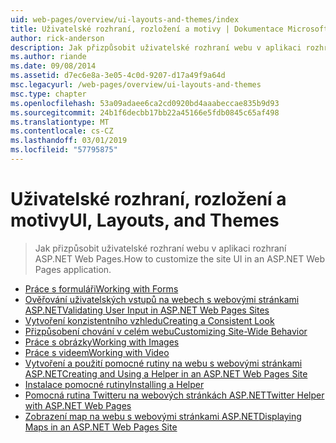 ```yaml
---
uid: web-pages/overview/ui-layouts-and-themes/index
title: Uživatelské rozhraní, rozložení a motivy | Dokumentace Microsoftu
author: rick-anderson
description: Jak přizpůsobit uživatelské rozhraní webu v aplikaci rozhraní ASP.NET Web Pages.
ms.author: riande
ms.date: 09/08/2014
ms.assetid: d7ec6e8a-3e05-4c0d-9207-d17a49f9a64d
msc.legacyurl: /web-pages/overview/ui-layouts-and-themes
msc.type: chapter
ms.openlocfilehash: 53a09adaee6ca2cd0920bd4aaabeccae835b9d93
ms.sourcegitcommit: 24b1f6decbb17bb22a45166e5fdb0845c65af498
ms.translationtype: MT
ms.contentlocale: cs-CZ
ms.lasthandoff: 03/01/2019
ms.locfileid: "57795875"
---
```

<a name="ui-layouts-and-themes"></a><span data-ttu-id="6e141-103">Uživatelské rozhraní, rozložení a motivy</span><span class="sxs-lookup"><span data-stu-id="6e141-103">UI, Layouts, and Themes</span></span>
====================
> <span data-ttu-id="6e141-104">Jak přizpůsobit uživatelské rozhraní webu v aplikaci rozhraní ASP.NET Web Pages.</span><span class="sxs-lookup"><span data-stu-id="6e141-104">How to customize the site UI in an ASP.NET Web Pages application.</span></span>


- [<span data-ttu-id="6e141-105">Práce s formuláři</span><span class="sxs-lookup"><span data-stu-id="6e141-105">Working with Forms</span></span>](4-working-with-forms.md)
- [<span data-ttu-id="6e141-106">Ověřování uživatelských vstupů na webech s webovými stránkami ASP.NET</span><span class="sxs-lookup"><span data-stu-id="6e141-106">Validating User Input in ASP.NET Web Pages Sites</span></span>](validating-user-input-in-aspnet-web-pages-sites.md)
- [<span data-ttu-id="6e141-107">Vytvoření konzistentního vzhledu</span><span class="sxs-lookup"><span data-stu-id="6e141-107">Creating a Consistent Look</span></span>](3-creating-a-consistent-look.md)
- [<span data-ttu-id="6e141-108">Přizpůsobení chování v celém webu</span><span class="sxs-lookup"><span data-stu-id="6e141-108">Customizing Site-Wide Behavior</span></span>](18-customizing-site-wide-behavior.md)
- [<span data-ttu-id="6e141-109">Práce s obrázky</span><span class="sxs-lookup"><span data-stu-id="6e141-109">Working with Images</span></span>](9-working-with-images.md)
- [<span data-ttu-id="6e141-110">Práce s videem</span><span class="sxs-lookup"><span data-stu-id="6e141-110">Working with Video</span></span>](10-working-with-video.md)
- [<span data-ttu-id="6e141-111">Vytvoření a použití pomocné rutiny na webu s webovými stránkami ASP.NET</span><span class="sxs-lookup"><span data-stu-id="6e141-111">Creating and Using a Helper in an ASP.NET Web Pages Site</span></span>](creating-and-using-a-helper-in-an-aspnet-web-pages-site.md)
- [<span data-ttu-id="6e141-112">Instalace pomocné rutiny</span><span class="sxs-lookup"><span data-stu-id="6e141-112">Installing a Helper</span></span>](installing-helpers.md)
- [<span data-ttu-id="6e141-113">Pomocná rutina Twitteru na webových stránkách ASP.NET</span><span class="sxs-lookup"><span data-stu-id="6e141-113">Twitter Helper with ASP.NET Web Pages</span></span>](twitter-helper.md)
- [<span data-ttu-id="6e141-114">Zobrazení map na webu s webovými stránkami ASP.NET</span><span class="sxs-lookup"><span data-stu-id="6e141-114">Displaying Maps in an ASP.NET Web Pages Site</span></span>](displaying-maps-in-an-aspnet-web-pages-site.md)
